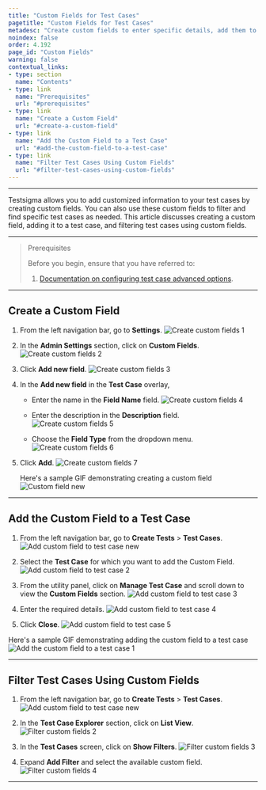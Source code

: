 ```yaml
---
title: "Custom Fields for Test Cases"
pagetitle: "Custom Fields for Test Cases"
metadesc: "Create custom fields to enter specific details, add them to your test cases, and filter test cases as per the available custom fields."
noindex: false
order: 4.192
page_id: "Custom Fields"
warning: false
contextual_links:
- type: section
  name: "Contents"
- type: link
  name: "Prerequisites"
  url: "#prerequisites"
- type: link
  name: "Create a Custom Field"
  url: "#create-a-custom-field"
- type: link
  name: "Add the Custom Field to a Test Case"
  url: "#add-the-custom-field-to-a-test-case"
- type: link
  name: "Filter Test Cases Using Custom Fields"
  url: "#filter-test-cases-using-custom-fields"
---
```


---


Testsigma allows you to add customized information to your test cases by creating custom fields. You can also use these custom fields to filter and find specific test cases as needed. This article discusses creating a custom field, adding it to a test case, and filtering test cases using custom fields. 

---

> <p id="prerequisites">Prerequisites</p>
>
> Before you begin, ensure that you have referred to:
> 1. [Documentation on configuring test case advanced options](https://testsigma.com/docs/test-cases/manage/add-edit-delete/#test-case----advanced-options).

---

## **Create a Custom Field**
1. From the left navigation bar, go to **Settings**.
   ![Create custom fields 1](https://s3.amazonaws.com/static-docs.testsigma.com/new_images/projects/applications/Create_custom_fields_1.png)

2. In the **Admin Settings** section, click on **Custom Fields**.
   ![Create custom fields 2](https://s3.amazonaws.com/static-docs.testsigma.com/new_images/projects/applications/Create_custom_fields_2.png)

3. Click **Add new field**.
   ![Create custom fields 3](https://s3.amazonaws.com/static-docs.testsigma.com/new_images/projects/applications/Create_custom_fields_3.png)

4. In the **Add new field** in the **Test Case** overlay, 
      * Enter the name in the **Field Name** field.
        ![Create custom fields 4](https://s3.amazonaws.com/static-docs.testsigma.com/new_images/projects/applications/Create_custom_fields_4.png)

      * Enter the description in the **Description** field.
        ![Create custom fields 5](https://s3.amazonaws.com/static-docs.testsigma.com/new_images/projects/applications/Create_custom_fields_5.png)

      * Choose the **Field Type** from the dropdown menu. 
        ![Create custom fields 6](https://s3.amazonaws.com/static-docs.testsigma.com/new_images/projects/applications/Create_custom_fields_6.png)

5. Click **Add**.
   ![Create custom fields 7](https://s3.amazonaws.com/static-docs.testsigma.com/new_images/projects/applications/Create_custom_fields_7.png)

   Here's a sample GIF demonstrating creating a custom field
   ![Custom field new](https://s3.amazonaws.com/static-docs.testsigma.com/new_images/projects/applications/Custom_Field_new.gif)

---

## **Add the Custom Field to a Test Case**
1. From the left navigation bar, go to **Create Tests** > **Test Cases**.
   ![Add custom field to test case new](https://s3.amazonaws.com/static-docs.testsigma.com/new_images/projects/applications/Add_the_custom_field_to_a_Test_case_new.png)

2. Select the **Test Case** for which you want to add the Custom Field.
   ![Add custom field to test case 2](https://s3.amazonaws.com/static-docs.testsigma.com/new_images/projects/applications/Add_custom_field_to_test_case_2.png)

3. From the utility panel, click on **Manage Test Case** and scroll down to view the **Custom Fields** section.
   ![Add custom field to test case 3](https://s3.amazonaws.com/static-docs.testsigma.com/new_images/projects/applications/Add_custom_field_to_test_case_3.png)

4. Enter the required details.
   ![Add custom field to test case 4](https://s3.amazonaws.com/static-docs.testsigma.com/new_images/projects/applications/Add_custom_field_to_test_case_4.png)

5. Click **Close**.
   ![Add custom field to test case 5](https://s3.amazonaws.com/static-docs.testsigma.com/new_images/projects/applications/Add_custom_field_to_test_case_5.png)

 Here's a sample GIF demonstrating adding the custom field to a test case
 ![Add the custom field to a test case 1](https://s3.amazonaws.com/static-docs.testsigma.com/new_images/projects/applications/Add_the_custom_field_to_a_test_case_1.gif)  
   
---

## **Filter Test Cases Using Custom Fields**
1. From the left navigation bar, go to **Create Tests** > **Test Cases**.
   ![Add custom field to test case new](https://s3.amazonaws.com/static-docs.testsigma.com/new_images/projects/applications/Add_the_custom_field_to_a_Test_case_new.png)

2. In the **Test Case Explorer** section, click on **List View**.
   ![Filter custom fields 2](https://s3.amazonaws.com/static-docs.testsigma.com/new_images/projects/applications/Filter_custom_fields_2.png)

3. In the **Test Cases** screen, click on **Show Filters**.
   ![Filter custom fields 3](https://s3.amazonaws.com/static-docs.testsigma.com/new_images/projects/applications/Filter_custom_fields_3.png)

4. Expand **Add Filter** and select the available custom field.
   ![Filter custom fields 4](https://s3.amazonaws.com/static-docs.testsigma.com/new_images/projects/applications/Filter_custom_fields_4.png)

---
